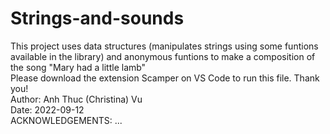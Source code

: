 # Strings-and-sounds
 This project uses data structures (manipulates strings using some funtions available in the library) and anonymous funtions to make a composition of the song "Mary had a little lamb" <br>
 Please download the extension Scamper on VS Code to run this file. Thank you! <br>
 Author: Anh Thuc (Christina) Vu <br>
 Date: 2022-09-12 <br>
 ACKNOWLEDGEMENTS: ... <br> 

